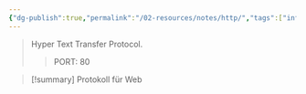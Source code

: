 ```yaml
---
{"dg-publish":true,"permalink":"/02-resources/notes/http/","tags":["informatik/netzwerk/protokoll"],"noteIcon":"","updated":"2025-09-10T16:35:18.969+02:00"}
---
```


> Hyper Text Transfer Protocol.
>> PORT: 80

>[!summary] 
>Protokoll für Web 